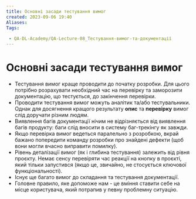 ```yaml
---
title: Основні засади тестування вимог
created: 2023-09-06 19:40
Aliases:
Tags: 
 
 - QA-DL-Academy/QA-Lecture-08_Тестування-вимог-та-документації
---
```


# Основні засади тестування вимог

* Тестування вимог краще проводити до початку розробки. Для цього потрібно розрахувати необхідний час на перевірку та заморозити документацію, що тестується, до закінчення перевірки.
* Проводити тестування вимог можуть аналітик та/або тестувальники. Однак для досягнення кращого результату **опис** та **перевірку** вимог слід доручати різним людям.
* Виявлення багів документації нічим не відрізняється від виявлення багів продукту: баги слід вносити в систему баг-трекінгу як завжди.
* Якщо перевірка вимог ведеться паралельно з розробкою, вкрай бажано попередити команду розробки про знайдені дефекти (щоб вони могли вчасно виправити помилку).
* Рівень деталізації вимог (як і глибина тестування) залежить від рівня проєкту. Немає сенсу перевіряти час реакції на кнопку в проєкті, який тільки запустився (якщо це, звичайно, не стосується ключової функціональності).
* Існує ще багато вимог до складання та тестування документації. 
* Головне правило, яке допоможе нам - це вміння ставити себе на місце користувача, який потрапив у певну проблемну ситуацію.